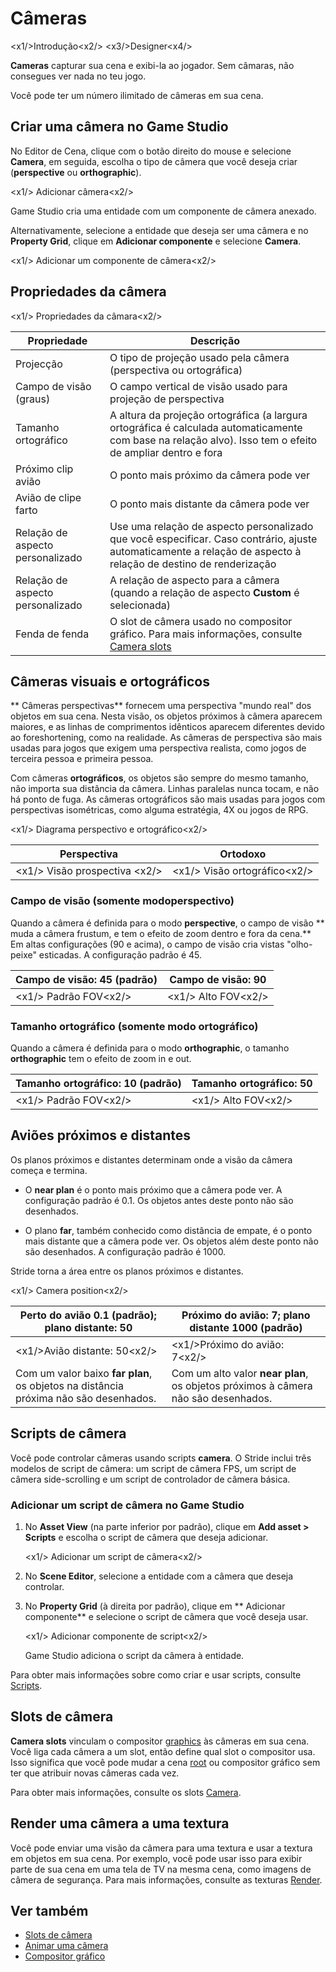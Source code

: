 # Câmeras

<x1\/>Introdução<x2\/>
<x3\/>Designer<x4\/>

**Cameras** capturar sua cena e exibi-la ao jogador. Sem câmaras, não consegues ver nada no teu jogo.

Você pode ter um número ilimitado de câmeras em sua cena.

## Criar uma câmera no Game Studio

No Editor de Cena, clique com o botão direito do mouse e selecione **Camera**, em seguida, escolha o tipo de câmera que você deseja criar (**perspective** ou **orthographic**).

<x1\/> Adicionar câmera<x2\/>

Game Studio cria uma entidade com um componente de câmera anexado.

Alternativamente, selecione a entidade que deseja ser uma câmera e no **Property Grid**, clique em **Adicionar componente** e selecione **Camera**.

<x1\/> Adicionar um componente de câmera<x2\/>

## Propriedades da câmera

<x1\/> Propriedades da câmara<x2\/>

| Propriedade | Descrição |
|---------------------|--------------------------------------------------
| Projecção | O tipo de projeção usado pela câmera (perspectiva ou ortográfica) |
| Campo de visão (graus) | O campo vertical de visão usado para projeção de perspectiva |
| Tamanho ortográfico | A altura da projeção ortográfica (a largura ortográfica é calculada automaticamente com base na relação alvo). Isso tem o efeito de ampliar dentro e fora |
| Próximo clip avião | O ponto mais próximo da câmera pode ver |
| Avião de clipe farto | O ponto mais distante da câmera pode ver |
| Relação de aspecto personalizado | Use uma relação de aspecto personalizado que você especificar.  Caso contrário, ajuste automaticamente a relação de aspecto à relação de destino de renderização |
| Relação de aspecto personalizado | A relação de aspecto para a câmera (quando a relação de aspecto **Custom** é selecionada) |
| Fenda de fenda | O slot de câmera usado no compositor gráfico. Para mais informações, consulte [Camera slots](camera-slots.md) |

## Câmeras visuais e ortográficos

** Câmeras perspectivas** fornecem uma perspectiva "mundo real" dos objetos em sua cena. Nesta visão, os objetos próximos à câmera aparecem maiores, e as linhas de comprimentos idênticos aparecem diferentes devido ao foreshortening, como na realidade. As câmeras de perspectiva são mais usadas para jogos que exigem uma perspectiva realista, como jogos de terceira pessoa e primeira pessoa.

Com câmeras **ortográficos**, os objetos são sempre do mesmo tamanho, não importa sua distância da câmera. Linhas paralelas nunca tocam, e não há ponto de fuga. As câmeras ortográficos são mais usadas para jogos com perspectivas isométricas, como alguma estratégia, 4X ou jogos de RPG.

<x1\/> Diagrama perspectivo e ortográfico<x2\/>

| Perspectiva | Ortodoxo |
|--------------|------------
| <x1\/> Visão prospectiva <x2\/> | <x1\/> Visão ortográfico<x2\/> |

### Campo de visão (somente modoperspectivo)

Quando a câmera é definida para o modo **perspective**, o campo de visão ** muda a câmera frustum, e tem o efeito de zoom dentro e fora da cena.** Em altas configurações (90 e acima), o campo de visão cria vistas "olho-peixe" esticadas. A configuração padrão é 45.

| Campo de visão: 45 (padrão) | Campo de visão: 90 |
|-----------------------------|------------------
| <x1\/> Padrão FOV<x2\/> | <x1\/> Alto FOV<x2\/> |

### Tamanho ortográfico (somente modo ortográfico)

Quando a câmera é definida para o modo **orthographic**, o tamanho **orthographic** tem o efeito de zoom in e out.

| Tamanho ortográfico: 10 (padrão) | Tamanho ortográfico: 50 |
|-----------------------------|------------------
| <x1\/> Padrão FOV<x2\/> | <x1\/> Alto FOV<x2\/> |

## Aviões próximos e distantes

Os planos próximos e distantes determinam onde a visão da câmera começa e termina.

* O **near plan** é o ponto mais próximo que a câmera pode ver. A configuração padrão é 0.1. Os objetos antes deste ponto não são desenhados.

* O plano **far**, também conhecido como distância de empate, é o ponto mais distante que a câmera pode ver. Os objetos além deste ponto não são desenhados. A configuração padrão é 1000.

Stride torna a área entre os planos próximos e distantes.

<x1\/> Camera position<x2\/>

| Perto do avião 0.1 (padrão); plano distante: 50 | Próximo do avião: 7; plano distante 1000 (padrão) |
|--------------------|------------------
| <x1\/>Avião distante: 50<x2\/> | <x1\/>Próximo do avião: 7<x2\/> |
| Com um valor baixo **far plan**, os objetos na distância próxima não são desenhados. | Com um alto valor **near plan**, os objetos próximos à câmera não são desenhados. |

## Scripts de câmera

Você pode controlar câmeras usando scripts **camera**. O Stride inclui três modelos de script de câmera: um script de câmera FPS, um script de câmera side-scrolling e um script de controlador de câmera básica.

### Adicionar um script de câmera no Game Studio

1. No **Asset View** (na parte inferior por padrão), clique em **Add asset > Scripts** e escolha o script de câmera que deseja adicionar.

   <x1\/> Adicionar um script de câmera<x2\/>

2. No **Scene Editor**, selecione a entidade com a câmera que deseja controlar.

3. No **Property Grid** (à direita por padrão), clique em ** Adicionar componente** e selecione o script de câmera que você deseja usar.

   <x1\/> Adicionar componente de script<x2\/>

   Game Studio adiciona o script da câmera à entidade.

Para obter mais informações sobre como criar e usar scripts, consulte [Scripts](../../scripts/index.md).

## Slots de câmera

**Camera slots** vinculam o compositor [graphics](index.md) às câmeras em sua cena. Você liga cada câmera a um slot, então define qual slot o compositor usa. Isso significa que você pode mudar a cena [root](../../game-studio/manage-scenes.md) ou compositor gráfico sem ter que atribuir novas câmeras cada vez.

Para obter mais informações, consulte os slots [Camera](camera-slots.md).

## Render uma câmera a uma textura

Você pode enviar uma visão da câmera para uma textura e usar a textura em objetos em sua cena. Por exemplo, você pode usar isso para exibir parte de sua cena em uma tela de TV na mesma cena, como imagens de câmera de segurança. Para mais informações, consulte as texturas [Render](../graphics-compositor/render-textures.md).

## Ver também

* [Slots de câmera](camera-slots.md)
* [Animar uma câmera](animate-a-camera-with-a-model-file.md)
* [Compositor gráfico](../graphics-compositor/index.md)
